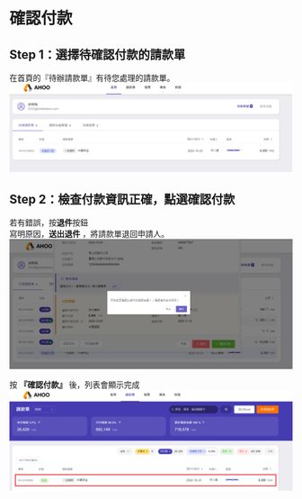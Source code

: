 # 確認付款

## Step 1：選擇待確認付款的請款單

在首頁的『待辦請款單』有待您處理的請款單。  
![確認付款](./index.png)

## Step 2：檢查付款資訊正確，點選確認付款

若有錯誤，按**退件**按鈕  
寫明原因，**送出退件** ，將請款單退回申請人。  
![確認](./sure.png)

按 **『確認付款』** 後，列表會顯示完成  
![完成](./done.png)
